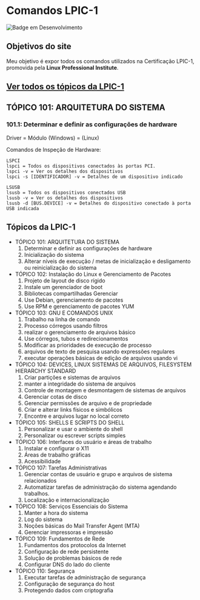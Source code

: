 # Comandos LPIC-1

![Badge em Desenvolvimento](http://img.shields.io/static/v1?label=STATUS&message=EM%20DESENVOLVIMENTO&color=GREEN&style=for-the-badge)

## Objetivos do site

Meu objetivo é expor todos os comandos utilizados na Certificação LPIC-1, promovida pela **Linux Professional Institute**.

## [Ver todos os tópicos da LPIC-1](#topicos)

## TÓPICO 101: ARQUITETURA DO SISTEMA

### 101.1: Determinar e definir as configurações de hardware

Driver     =  Módulo
(Windows)  =  (Linux)

Comandos de Inspeção de Hardware:

```
LSPCI
lspci = Todos os dispositivos conectados às portas PCI.
lspci -v = Ver os detalhes dos dispositivos
lspci -s [IDENTIFICADOR] -v = Detalhes de um dispositivo indicado

LSUSB
lsusb = Todos os dispositivos conectados USB
lsusb -v = Ver os detalhes dos dispositivos
lsusb -d [BUS.DEVICE] -v = Detalhes do dispositivo conectado à porta USB indicada
```
## <a name="topicos"></a> Tópicos da LPIC-1

- TÓPICO 101: ARQUITETURA DO SISTEMA
   1. Determinar e definir as configurações de hardware
   2. Inicialização do sistema
   3. Alterar níveis de execução / metas de inicialização e desligamento ou reinicialização do sistema
- TÓPICO 102: Instalação do Linux e Gerenciamento de Pacotes
   1. Projeto de layout de disco rígido
   2. Instale um gerenciador de boot
   3. Bibliotecas compartilhadas Gerenciar
   4. Use Debian, gerenciamento de pacotes
   5. Use RPM e gerenciamento de pacotes YUM
- TÓPICO 103: GNU E COMANDOS UNIX
   1. Trabalho na linha de comando
   2. Processo córregos usando filtros
   3. realizar o gerenciamento de arquivos básico
   4. Use córregos, tubos e redirecionamentos
   6. Modificar as prioridades de execução de processo
   7. arquivos de texto de pesquisa usando expressões regulares
   8. executar operações básicas de edição de arquivos usando vi
- TÓPICO 104: DEVICES, LINUX SISTEMAS DE ARQUIVOS, FILESYSTEM HIERARCHY STANDARD
   1. Criar partições e sistemas de arquivos
   2. manter a integridade do sistema de arquivos
   3. Controle de montagem e desmontagem de sistemas de arquivos
   4. Gerenciar cotas de disco
   5. Gerenciar permissões de arquivo e de propriedade
   6. Criar e alterar links físicos e simbólicos
   7. Encontre e arquivos lugar no local correto
- TÓPICO 105: SHELLS E SCRIPTS DO SHELL
   1. Personalizar e usar o ambiente do shell
   2. Personalizar ou escrever scripts simples
- TÓPICO 106: Interfaces do usuário e áreas de trabalho
   1. Instalar e configurar o X11
   2. Áreas de trabalho gráficas
   3. Acessibilidade
- TÓPICO 107: Tarefas Administrativas
   1. Gerenciar contas de usuário e grupo e arquivos de sistema relacionados
   2. Automatizar tarefas de administração do sistema agendando trabalhos.
   3. Localização e internacionalização
- TÓPICO 108: Serviços Essenciais do Sistema
   1. Manter a hora do sistema
   2. Log do sistema
   3. Noções básicas do Mail Transfer Agent (MTA)
   4. Gerenciar impressoras e impressão
- TÓPICO 109: Fundamentos de Rede
   1. Fundamentos dos protocolos da Internet
   2. Configuração de rede persistente
   3. Solução de problemas básicos de rede
   4. Configurar DNS do lado do cliente
- TÓPICO 110: Segurança
   1. Executar tarefas de administração de segurança
   2. Configuração de segurança do host
   3. Protegendo dados com criptografia
